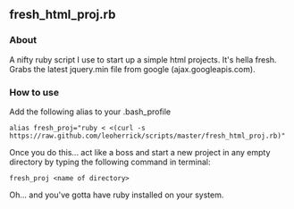 ## fresh_html_proj.rb

### About
A nifty ruby script I use to start up a simple html projects. It's hella fresh. Grabs the latest jquery.min file from google (ajax.googleapis.com). 

### How to use

Add the following alias to your .bash_profile

```
alias fresh_proj="ruby < <(curl -s https://raw.github.com/leoherrick/scripts/master/fresh_html_proj.rb)"
```

Once you do this... act like a boss and start a new project in any empty directory by typing the following command in terminal:
```
fresh_proj <name of directory>
```

Oh... and you've gotta have ruby installed on your system. 